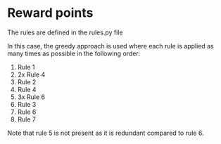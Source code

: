# Reward points

The rules are defined in the rules.py file


In this case, the greedy approach is used where each rule is applied as many times as possible in the following order:
1. Rule 1
2. 2x Rule 4
3. Rule 2
4. Rule 4
5. 3x Rule 6
5. Rule 3
6. Rule 6
7. Rule 7

Note that rule 5 is not present as it is redundant compared to rule 6. 
